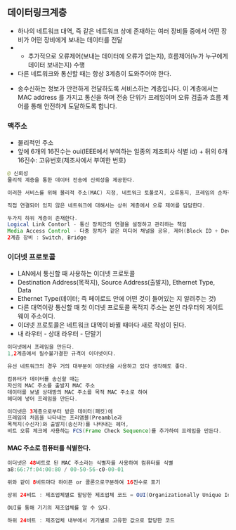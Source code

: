 ## 데이터링크계층
* 하나의 네트워크 대역, 즉 같은 네트워크 상에 존재하는 여러 장비들 중에서 어떤 장비가 어떤 장비에게 보내는 데이터를 전달 
 * + 추가적으로 오류제어(보내는 데이터에 오류가 없는지), 흐름제어(누가 누구에게 데이터 보내는지) 수행
* 다른 네트워크와 통신할 때는 항상 3계층이 도와주어야 한다.
- 송수신하는 정보가 안전하게 전달하도록 서비스하는 계층입니다. 
  이 계층에서는 MAC address 를 가지고 통신을 하며 전송 단위가 프레임이며 오류 검출과 흐름 제어를 통해 안전하게 도달하도록 합니다.

### 맥주소
* 물리적인 주소
* 앞에 6개의 16진수는 oui(IEEE에서 부여하는 일종의 제조회사 식별 id) + 뒤의 6개 16진수: 고유번호(제조사에서 부여한 번호)

```java
@ 신뢰성
물리적 계층을 통한 데이터 전송에 신뢰성을 제공한다.

이러한 서비스를 위해 물리적 주소(MAC) 지정, 네트워크 토폴로지, 오류통지, 프레임의 순차적 전송, 흐름제어 등의 기능을 가진다.

직접 연결되어 있지 않은 네트워크에 대해서는 상위 계층에서 오류 제어를 담담한다.

두가지 하위 게층이 존재한다.
Logical Link Contorl - 통신 장치간의 연결을 설정하고 관리하는 책임
Media Access Control - 다중 장치가 같은 미디어 채널을 공유, 제어(Block ID + Device ID)
2계층 장비 : Switch, Bridge
```

### 이더넷 프로토콜
* LAN에서 통신할 때 사용하는 이더넷 프로토콜
* Destination Address(목적지), Source Address(출발지), Ethernet Type, Data
 * Ethernet Type(데이터; 즉 페이로드 안에 어떤 것이 들어있는 지 알려주는 것)
* 다른 대역이랑 통신할 때 첫 이더넷 프로토콜 목적지 주소는 본인 라우터의 게이트웨이 주소이다.
 * 이더넷 프로토콜은 네트워크 대역이 바뀔 때마다 새로 작성이 된다.
  * 내 라우터 - 상대 라우터 - 단말기
```java
이더넷에서 프레임을 만든다.
1,2계층에서 필수불가결한 규격이 이더넷이다.

유선 네트워크의 경우 거의 대부분이 이더넷을 사용하고 있다 생각해도 좋다.

컴퓨터가 데이터를 송신할 때는
자신의 MAC 주소를 출발지 MAC 주소
데이터를 보낼 상대방의 MAC 주소를 목적 MAC 주소로 하여
헤더에 넣어 프레임을 만든다.

이더넷은 3계층으로부터 받은 데이터(패킷)에
프레임의 처음을 나타내는 프리앰블(Preamble과
목적지(수신자)와 출발지(송신자)를 나타내는 헤더,
비트 오류 체크에 사용하는 FCS(Frame Check Sequence)를 추가하여 프레임을 만든다.
```

#### MAC 주소로 컴퓨터를 식별한다.
```java
이더넷은 48비트로 된 MAC 주소라는 식별자를 사용하여 컴퓨터를 식별
a8:66:7f:04:00:80 / 00-50-56-c0-00-01

위와 같이 8비트마다 하이픈 or 콜론으로구분하여 16진수로 표기

상위 24비트 : 제조업체별로 할당한 제조업체 코드 = OUI(Organizationally Unique Identifier)

OUI를 통해 기기의 제조업체를 알 수 있다.

하위 24비트 : 제조업체 내부에서 기기별로 고유한 값으로 할당한 코드
```

